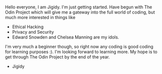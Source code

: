 

Hello everyone, I am Jigidy. I'm just getting started. Have begun with The Odin Project which will give me a gateway into the full world of coding, but much more interested in things like
- Ethical Hacking 
- Privacy and Security
- Edward Snowden and Chelsea Manning are my idols.

I'm very much a beginner though, so right now any coding is good coding for learning purposes :). I'm looking forward to learning more. My hope is to get through The Odin Project by the end of the year.


- Jigidy
